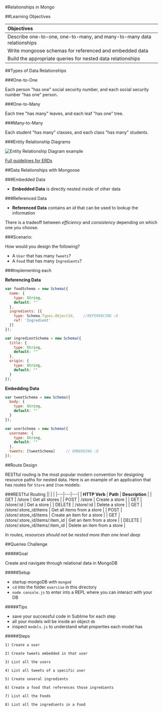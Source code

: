 #Relationships in Mongo


##Learning Objectives

| Objectives |
| :---- |
| Describe one-to-one, one-to-many, and many-to-many data relationships |
| Write mongoose schemas for referenced and embedded data |
| Build the appropriate queries for nested data relationships |

##Types of Data Relationships

###One-to-One

Each person "has one" social security number, and each social security number "has one" person.

###One-to-Many 

Each tree "has many" leaves, and each leaf "has one" tree.

###Many-to-Many

Each student "has many" classes, and each class "has many" students.

###Entity Relationship Diagrams

![Entity Relationship Diagram example](https://www.edrawsoft.com/images/examples/entity-relationship-diagram.png)

[Full guidelines for ERDs](http://docs.oracle.com/cd/A87860_01/doc/java.817/a81358/05_dev1.htm)

##Data Relationships with Mongoose

###Embedded Data

* **Embedded Data** is directly nested *inside* of other data

###Referenced Data

* **Referenced Data** contains an *id* that can be used to lookup the information

There is a tradeoff between *efficiency* and *consistency* depending on which one you choose.

###Scenario: 

How would you design the following?

* A `User` that has many `Tweets`?
* A `Food` that has many `Ingredients`?


###Implementing each

**Referencing Data**

```javascript
var foodSchema = new Schema({
  name: {
    type: String,
    default: ""
  },
  ingredients: [{
    type: Schema.Types.ObjectId,	//REFERENCING :D
    ref: 'Ingredient'
  }]
});

var ingredientSchema = new Schema({
  title: {
    type: String,
    default: ""
  },
  origin: {
    type: String,
    default: ""
  }
});
```

**Embedding Data**

```javascript
var tweetSchema = new Schema({
  body: {
    type: String,
    default: ""
  }
});

var userSchema = new Schema({
  username: {
    type: String,
    default: ""
  },
  tweets: [tweetSchema]		// EMBEDDING :D
});
```

##Route Design

RESTful routing is the most popular modern convention for designing resource paths for nested data. Here is an example of an application that has routes for `Store` and `Item` models:

###RESTful Routing
|| | |
|---|---|---|
| **HTTP Verb** | **Path** | **Description** |
| GET | /store | Get all stores |
| POST | /store | Create a store |
| GET | /store/:id | Get a store |
| DELETE | /store/:id | Delete a store |
| GET | /store/:store_id/items | Get all items from a store |
| POST | /store/:store_id/items | Create an item for a store |
| GET | /store/:store_id/items/:item_id | Get an item from a store |
| DELETE | /store/:store_id/items/:item_id | Delete an item from a store |

*In routes, resources should not be nested more than one level deep*

##Queries Challenge

#####Goal

Create and navigate through relational data in MongoDB

#####Setup
* startup mongoDB with `mongod`
* `cd` into the folder `exercise` in this directory
* `node console.js` to enter into a REPL where you can interact with your DB

#####Tips
* save your successful code in Sublime for each step
* all your models will be inside an object `db`
* inspect `models.js` to understand what properties each model has


#####Steps

	1) Create a user
	
	2) Create tweets embedded in that user
	
	3) List all the users
	
	4) List all tweets of a specific user
	
	5) Create several ingredients
	
	6) Create a food that references those ingredients
	
	7) List all the Foods
	
	8) List all the ingredients in a Food

